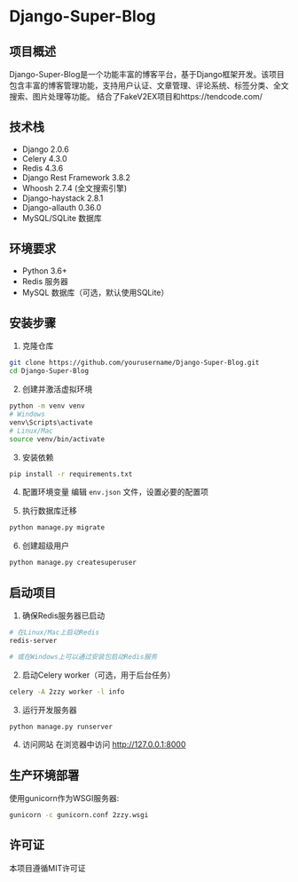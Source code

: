 # Django-Super-Blog

## 项目概述

Django-Super-Blog是一个功能丰富的博客平台，基于Django框架开发。该项目包含丰富的博客管理功能，支持用户认证、文章管理、评论系统、标签分类、全文搜索、图片处理等功能。
结合了FakeV2EX项目和https://tendcode.com/

## 技术栈

- Django 2.0.6
- Celery 4.3.0
- Redis 4.3.6
- Django Rest Framework 3.8.2
- Whoosh 2.7.4 (全文搜索引擎)
- Django-haystack 2.8.1
- Django-allauth 0.36.0
- MySQL/SQLite 数据库

## 环境要求

- Python 3.6+
- Redis 服务器
- MySQL 数据库（可选，默认使用SQLite）

## 安装步骤

1. 克隆仓库
```bash
git clone https://github.com/yourusername/Django-Super-Blog.git
cd Django-Super-Blog
```

2. 创建并激活虚拟环境
```bash
python -m venv venv
# Windows
venv\Scripts\activate
# Linux/Mac
source venv/bin/activate
```

3. 安装依赖
```bash
pip install -r requirements.txt
```

4. 配置环境变量
编辑 `env.json` 文件，设置必要的配置项

5. 执行数据库迁移
```bash
python manage.py migrate
```

6. 创建超级用户
```bash
python manage.py createsuperuser
```

## 启动项目

1. 确保Redis服务器已启动
```bash
# 在Linux/Mac上启动Redis
redis-server

# 或在Windows上可以通过安装包启动Redis服务
```

2. 启动Celery worker（可选，用于后台任务）
```bash
celery -A 2zzy worker -l info
```

3. 运行开发服务器
```bash
python manage.py runserver
```

4. 访问网站
在浏览器中访问 http://127.0.0.1:8000

## 生产环境部署

使用gunicorn作为WSGI服务器:
```bash
gunicorn -c gunicorn.conf 2zzy.wsgi
```

## 许可证

本项目遵循MIT许可证 